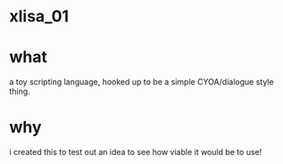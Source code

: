 # xlisa_01

# what

a toy scripting language, hooked up to be a simple CYOA/dialogue style thing.

# why

i created this to test out an idea to see how viable it would be to use!
